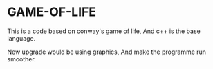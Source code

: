 # GAME-OF-LIFE
This is a code based on conway's game of life, And c++ is the base language.

New upgrade would be using graphics, And make the programme run smoother.
